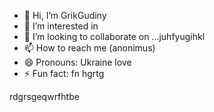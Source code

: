 - 👋 Hi, I’m GrikGudiny
- 👀 I’m interested in
- 💞️ I’m looking to collaborate on ...juhfyugihkl
- 📫 How to reach me (anonimus)
- 😄 Pronouns: Ukraine love 
- ⚡ Fun fact: fn hgrtg
<!---bgfnytresgea
GrikGudiny/GrikGudiny is a ✨ special ✨ repository because its `README.md` (this file) appears on your GitHub profile.
You can click the Preview link to take a look at your changes.
--->rdgrsgeqwrfhtbe
